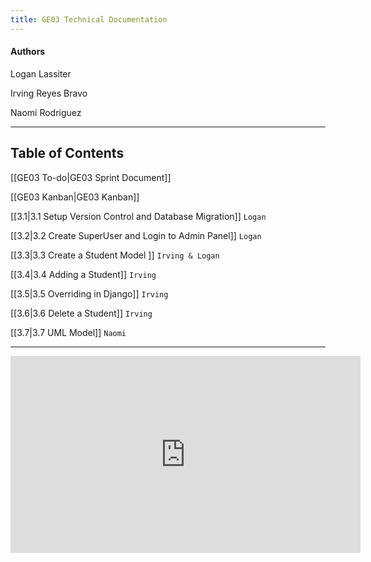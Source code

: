 ```yaml
---
title: GE03 Technical Documentation
---
```

#### Authors
Logan Lassiter

Irving Reyes Bravo

Naomi Rodriguez

***
## Table of Contents

[[GE03 To-do|GE03 Sprint Document]]

[[GE03 Kanban|GE03 Kanban]]

[[3.1|3.1 Setup Version Control and Database Migration]] `Logan`

[[3.2|3.2 Create SuperUser and Login to Admin Panel]]  `Logan`

[[3.3|3.3 Create a Student Model ]] `Irving & Logan`

[[3.4|3.4 Adding a Student]] `Irving`

[[3.5|3.5 Overriding in Django]] `Irving`

[[3.6|3.6 Delete a Student]] `Irving`

[[3.7|3.7 UML Model]] `Naomi`


***

<iframe width="560" height="315" src="https://www.youtube-nocookie.com/embed/fecqLJmySus?si=F9tmkIXkgt8HQHdz" title="YouTube video player" frameborder="0" allow="accelerometer; autoplay; clipboard-write; encrypted-media; gyroscope; picture-in-picture; web-share" allowfullscreen></iframe>